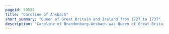 ```yaml
---
pageid: 50534
title: "Caroline of Ansbach"
short_summary: "Queen of Great Britain and Ireland from 1727 to 1737"
description: "Caroline of Brandenburg-Ansbach was Queen of Great Britain and Ireland and Electress of Hanover from 11 June 1727 until her Death in 1737 as the Wife of King George Ii."
---
```

